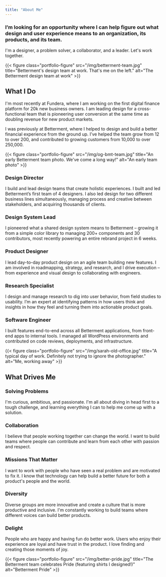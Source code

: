 ```yaml
---
title: "About Me"
---
```


### I’m looking for an opportunity where I can help figure out what design and user experience means to an organization, its products, and its team.

I'm a designer, a problem solver, a collaborator, and a leader. Let's work together.

{{< figure class="portfolio-figure" src="/img/betterment-team.jpg" title="Betterment's design team at work. That's me on the left." alt="The Betterment design team at work" >}}

## What I Do

I'm most recently at Fundera, where I am working on the first digital finance platform for 20k new business owners. I am leading design for a cross-functional team that is pioneering user conversion at the same time as doubling revenue for new product markets.

I was previously at Betterment, where I helped to design and build a better financial experience from the ground up. I’ve helped the team grow from 12 to over 200, and contributed to growing customers from 10,000 to over 250,000.

{{< figure class="portfolio-figure" src="/img/og-bmt-team.jpg" title="An early Betterment team photo. We've come a long way!" alt="An early team photo" >}}

### Design Director

I build and lead design teams that create holistic experiences. I built and led Betterment’s first team of 4 designers. I also led design for two different business lines simultaneously, managing process and creative between stakeholders, and acquiring thousands of clients.

### Design System Lead

I pioneered what a shared design system means to Betterment – growing it from a simple color library to managing 200+ components and 30 contributors, most recently powering an entire rebrand project in 6 weeks.

### Product Designer

I lead day-to-day product design on an agile team building new features. I am involved in roadmapping, strategy, and research, and I drive execution – from experience and visual design to collaborating with engineers.

### Research Specialist

I design and manage research to dig into user behavior, from field studies to usability. I’m an expert at identifying patterns in how users think and insights in how they feel and turning them into actionable product goals.

### Software Engineer

I built features end-to-end across all Betterment applications, from front- end apps to internal tools. I managed all WordPress environments and contributed on code reviews, deployments, and infrastructure.


{{< figure class="portfolio-figure" src="/img/sarah-old-office.jpg" title="A typical day of work. Definitely not trying to ignore the photographer." alt="Me, working away" >}}

## What Drives Me

### Solving Problems

I'm curious, ambitious, and passionate. I'm all about diving in head first to a tough challenge, and learning everything I can to help me come up with a solution.

### Collaboration

I believe that people working together can change the world. I want to build teams where people can contribute and learn from each other with passion and respect.

### Missions That Matter

I want to work with people who have seen a real problem and are motivated to fix it. I know that technology can help build a better future for both a product's people and the world.

### Diversity

Diverse groups are more innovative and create a culture that is more productive and inclusive. I'm constantly working to build teams where different voices can build better products.

### Delight

People who are happy and having fun do better work. Users who enjoy their experience are loyal and have trust in the product. I love finding and creating those moments of joy.

{{< figure class="portfolio-figure" src="/img/better-pride.jpg" title="The Betterment team celebrates Pride (featuring shirts I designed!)" alt="Betterment Pride" >}}
